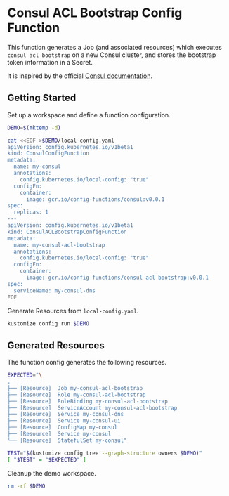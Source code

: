 [docs]: https://learn.hashicorp.com/consul/day-0/acl-guide

# Consul ACL Bootstrap Config Function

This function generates a Job (and associated resources) which executes `consul
acl bootstrap` on a new Consul cluster, and stores the bootstrap token
information in a Secret.

It is inspired by the official [Consul documentation][docs].

## Getting Started

Set up a workspace and define a function configuration.
<!-- @createFunctionConfig @test -->
```sh
DEMO=$(mktemp -d)

cat <<EOF >$DEMO/local-config.yaml
apiVersion: config.kubernetes.io/v1beta1
kind: ConsulConfigFunction
metadata:
  name: my-consul
  annotations:
    config.kubernetes.io/local-config: "true"
  configFn:
    container:
      image: gcr.io/config-functions/consul:v0.0.1
spec:
  replicas: 1
---
apiVersion: config.kubernetes.io/v1beta1
kind: ConsulACLBootstrapConfigFunction
metadata:
  name: my-consul-acl-bootstrap
  annotations:
    config.kubernetes.io/local-config: "true"
  configFn:
    container:
      image: gcr.io/config-functions/consul-acl-bootstrap:v0.0.1
spec:
  serviceName: my-consul-dns
EOF
```

Generate Resources from `local-config.yaml`.
<!-- @generateInitialResources @test -->
```sh
kustomize config run $DEMO
```

## Generated Resources

The function config generates the following resources.
<!-- @verifyResourceList @test -->
```sh
EXPECTED="\
.
├── [Resource]  Job my-consul-acl-bootstrap
├── [Resource]  Role my-consul-acl-bootstrap
├── [Resource]  RoleBinding my-consul-acl-bootstrap
├── [Resource]  ServiceAccount my-consul-acl-bootstrap
├── [Resource]  Service my-consul-dns
├── [Resource]  Service my-consul-ui
├── [Resource]  ConfigMap my-consul
├── [Resource]  Service my-consul
└── [Resource]  StatefulSet my-consul"

TEST="$(kustomize config tree --graph-structure owners $DEMO)"
[ "$TEST" = "$EXPECTED" ]
```

Cleanup the demo workspace.
<!-- @cleanupWorkspace @test -->
```sh
rm -rf $DEMO
```
